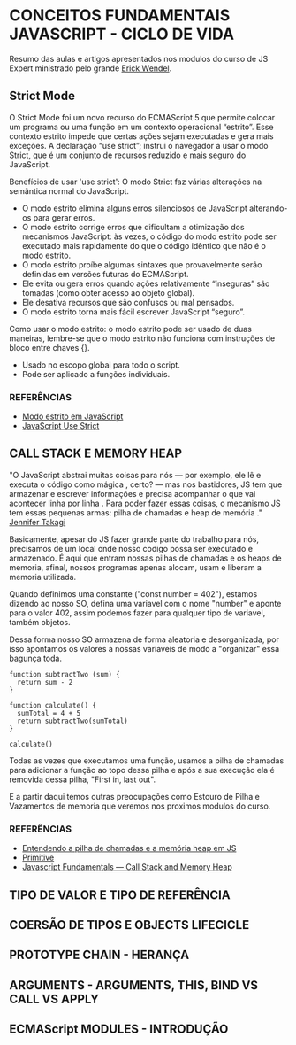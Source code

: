 # CONCEITOS FUNDAMENTAIS JAVASCRIPT - CICLO DE VIDA

Resumo das aulas e artigos apresentados nos modulos do curso de JS Expert ministrado pelo grande [Erick Wendel](https://github.com/ErickWendel).

## Strict Mode

O Strict Mode foi um novo recurso do ECMAScript 5 que permite colocar um programa ou uma função em um contexto operacional “estrito”. Esse contexto estrito impede que certas ações sejam executadas e gera mais exceções. A declaração “use strict”; instrui o navegador a usar o modo Strict, que é um conjunto de recursos reduzido e mais seguro do JavaScript.

Benefícios de usar 'use strict': O modo Strict faz várias alterações na semântica normal do JavaScript.

- O modo estrito elimina alguns erros silenciosos de JavaScript alterando-os para gerar erros.
- O modo estrito corrige erros que dificultam a otimização dos mecanismos JavaScript: às vezes, o código do modo estrito pode ser executado mais rapidamente do que o código idêntico que não é o modo estrito.
- O modo estrito proíbe algumas sintaxes que provavelmente serão definidas em versões futuras do ECMAScript.
- Ele evita ou gera erros quando ações relativamente “inseguras” são tomadas (como obter acesso ao objeto global).
- Ele desativa recursos que são confusos ou mal pensados.
- O modo estrito torna mais fácil escrever JavaScript “seguro”.

Como usar o modo estrito: o modo estrito pode ser usado de duas maneiras, lembre-se que o modo estrito não funciona com instruções de bloco entre chaves {}.

- Usado no escopo global para todo o script.
- Pode ser aplicado a funções individuais.

### REFERÊNCIAS

- [Modo estrito em JavaScript](https://www.geeksforgeeks.org/strict-mode-javascript/)
- [JavaScript Use Strict](https://www.w3schools.com/js/js_strict.asp)

## CALL STACK E MEMORY HEAP

"O JavaScript abstrai muitas coisas para nós — por exemplo, ele lê e executa o código como mágica , certo? — mas nos bastidores, JS tem que armazenar e escrever informações e precisa acompanhar o que vai acontecer linha por linha . Para poder fazer essas coisas, o mecanismo JS tem essas pequenas armas: pilha de chamadas e heap de memória ." [Jennifer Takagi](https://levelup.gitconnected.com/understanding-call-stack-and-heap-memory-in-js-e34bf8d3c3a4)

Basicamente, apesar do JS fazer grande parte do trabalho para nós, precisamos de um local onde nosso codigo possa ser executado e armazenado. É aqui que entram nossas pilhas de chamadas e os heaps de memoria, afinal, nossos programas apenas alocam, usam e liberam a memoria utilizada.

Quando definimos uma constante ("const number = 402"), estamos dizendo ao nosso SO, defina uma variavel com o nome "number" e aponte para o valor 402, assim podemos fazer para qualquer tipo de variavel, também objetos.

Dessa forma nosso SO armazena de forma aleatoria e desorganizada, por isso apontamos os valores a nossas variaveis de modo a "organizar" essa bagunça toda.

```
function subtractTwo (sum) {
  return sum - 2
}

function calculate() {
  sumTotal = 4 + 5
  return subtractTwo(sumTotal)
}

calculate()
```

Todas as vezes que executamos uma função, usamos a pilha de chamadas para adicionar a função ao topo dessa pilha e após a sua execução ela é removida dessa pilha, "First in, last out".

E a partir daqui temos outras preocupações como Estouro de Pilha e Vazamentos de memoria que veremos nos proximos modulos do curso.

### REFERÊNCIAS

- [Entendendo a pilha de chamadas e a memória heap em JS](https://levelup.gitconnected.com/understanding-call-stack-and-heap-memory-in-js-e34bf8d3c3a4)
- [Primitive](https://developer.mozilla.org/en-US/docs/Glossary/Primitive)
- [Javascript Fundamentals — Call Stack and Memory Heap](https://medium.com/@allansendagi/javascript-fundamentals-call-stack-and-memory-heap-401eb8713204)

## TIPO DE VALOR E TIPO DE REFERÊNCIA

## COERSÃO DE TIPOS E OBJECTS LIFECICLE

## PROTOTYPE CHAIN - HERANÇA

## ARGUMENTS - ARGUMENTS, THIS, BIND VS CALL VS APPLY

## ECMAScript MODULES - INTRODUÇÃO
